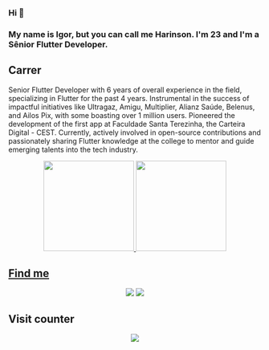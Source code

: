 ### Hi 👋

### My name is Igor, but you can call me Harinson. I'm 23 and I'm a Sênior Flutter Developer.
##
 

## Carrer
Senior Flutter Developer with 6 years of overall experience in the field, specializing in Flutter for the past 4 years. Instrumental in the success of impactful initiatives like Ultragaz, Amigu, Multiplier, Alianz Saúde, Belenus, and Ailos Pix, with some boasting over 1 million users. Pioneered the development of the first app at Faculdade Santa Terezinha, the Carteira Digital - CEST. Currently, actively involved in open-source contributions and passionately sharing Flutter knowledge at the college to mentor and guide emerging talents into the tech industry.


<div align="center">
  <a href="https://github.com/harinson">
  <img height="180em" src="https://github-readme-stats.vercel.app/api?username=harinson&show_icons=true&theme=radical&count_private=true&nclude_all_commits=true"/>
  <img height="180em" src="https://github-readme-stats.vercel.app/api/top-langs/?username=harinson&layout=compact&langs_count=5&theme=radical"/>
</div>


 

 ## Find me
<div align="center"> 
 <a href="https://www.instagram.com/igorharinson/" target="_blank"><img src="https://img.shields.io/badge/-Instagram-%23E4405F?style=for-the-badge&logo=instagram&logoColor=white" target="_blank"></a>
  <a href="https://www.linkedin.com/in/igorharinson/" target="_blank"><img src="https://img.shields.io/badge/-LinkedIn-%230077B5?style=for-the-badge&logo=linkedin&logoColor=white" target="_blank"></a> 
</div>



 ## Visit counter
 <p align="center"> 
   <img alingn="center" src="https://profile-counter.glitch.me/Harinson/count.svg" />
 </p>

</p>
